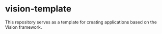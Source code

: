 # vision-template
This repository serves as a template for creating applications based on the Vision framework.
